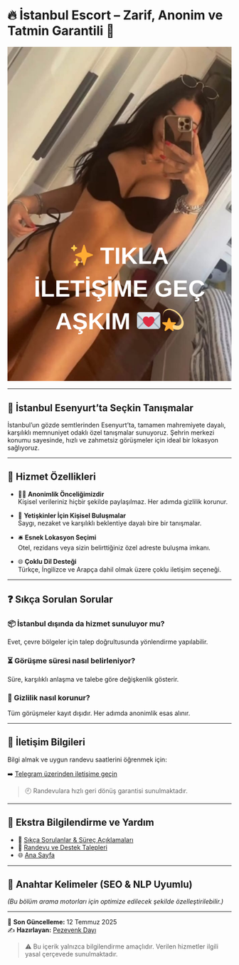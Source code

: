 # 🔥 İstanbul Escort – Zarif, Anonim ve Tatmin Garantili 🎯

[![İstanbul Escort Hizmeti için TIKLA](kiz.png)](https://pezevenkdayi.xyz)

---

## 📍 İstanbul Esenyurt’ta Seçkin Tanışmalar

İstanbul’un gözde semtlerinden Esenyurt’ta, tamamen mahremiyete dayalı, karşılıklı memnuniyet odaklı özel tanışmalar sunuyoruz. Şehrin merkezi konumu sayesinde, hızlı ve zahmetsiz görüşmeler için ideal bir lokasyon sağlıyoruz.

---

## 🧾 Hizmet Özellikleri

- 🕵️‍♂️ **Anonimlik Önceliğimizdir**  
  Kişisel verileriniz hiçbir şekilde paylaşılmaz. Her adımda gizlilik korunur.

- 👥 **Yetişkinler İçin Kişisel Buluşmalar**  
  Saygı, nezaket ve karşılıklı beklentiye dayalı bire bir tanışmalar.

- 🛎️ **Esnek Lokasyon Seçimi**  
  Otel, rezidans veya sizin belirttiğiniz özel adreste buluşma imkanı.

- 🌐 **Çoklu Dil Desteği**  
  Türkçe, İngilizce ve Arapça dahil olmak üzere çoklu iletişim seçeneği.

---

## ❓ Sıkça Sorulan Sorular

### 📦 İstanbul dışında da hizmet sunuluyor mu?
Evet, çevre bölgeler için talep doğrultusunda yönlendirme yapılabilir.

### ⏳ Görüşme süresi nasıl belirleniyor?
Süre, karşılıklı anlaşma ve talebe göre değişkenlik gösterir.

### 🔐 Gizlilik nasıl korunur?
Tüm görüşmeler kayıt dışıdır. Her adımda anonimlik esas alınır.

---

## 📲 İletişim Bilgileri

Bilgi almak ve uygun randevu saatlerini öğrenmek için:

➡️ [Telegram üzerinden iletişime geçin](https://pezevenkdayi.xyz)

> 🕘 Randevulara hızlı geri dönüş garantisi sunulmaktadır.

---

## 🔗 Ekstra Bilgilendirme ve Yardım

- 📘 [Sıkça Sorulanlar & Süreç Açıklamaları](https://pezevenkdayi.xyz)  
- 🧾 [Randevu ve Destek Talepleri](https://pezevenkdayi.xyz)  
- 🌐 [Ana Sayfa](https://pezevenkdayi.xyz)

---

## 🧠 Anahtar Kelimeler (SEO & NLP Uyumlu)

*(Bu bölüm arama motorları için optimize edilecek şekilde özelleştirilebilir.)*

---

📅 **Son Güncelleme:** 12 Temmuz 2025  
✍️ **Hazırlayan:** [Pezevenk Dayı](https://pezevenkdayi.xyz)

> ⚠️ Bu içerik yalnızca bilgilendirme amaçlıdır. Verilen hizmetler ilgili yasal çerçevede sunulmaktadır.
